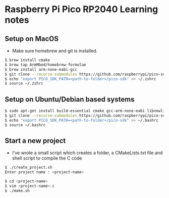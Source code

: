 # Raspberry Pi Pico RP2040 Learning notes

## Setup on MacOS

- Make sure homebrew and git is installed.
```bash
$ brew install cmake
$ brew tap ArmMbed/homebrew-formulae
$ brew install arm-none-eabi-gcc
$ git clone --recurse-submodules https://github.com/raspberrypi/pico-sdk.git
$ echo "export PICO_SDK_PATH=<path-to-folder>/pico-sdk" >> ~/.zshrc
$ source ~/.zshrc
```


## Setup on Ubuntu/Debian based systems
```bash
$ sudo apt-get install build-essential cmake gcc-arm-none-eabi libnewlib-arm-none-eabi vim python3 git
$ git clone --recurse-submodules https://github.com/raspberrypi/pico-sdk.git
$ echo "export PICO_SDK_PATH=<path-to-folder>/pico-sdk" >> ~/.bashrc
$ source ~/.bashrc
```

## Start a new project
- I've wrote a small script which creates a folder, a CMakeLists.txt file and shell script to compile the C code

```bash
$ ./create_project.sh
Enter project name : <project-name>

$ cd <project-name>
$ vim <project-name>.c
$ ./make.sh
```

